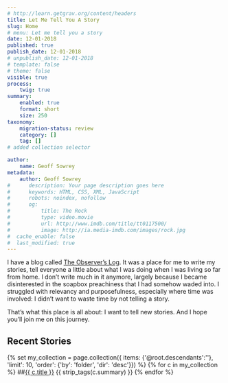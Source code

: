 ```yaml
---
# http://learn.getgrav.org/content/headers
title: Let Me Tell You A Story
slug: Home
# menu: Let me tell you a story
date: 12-01-2018
published: true
publish_date: 12-01-2018
# unpublish_date: 12-01-2018
# template: false
# theme: false
visible: true
process:
    twig: true
summary:
    enabled: true
    format: short
    size: 250
taxonomy:
    migration-status: review
    category: []
    tag: []
# added collection selector

author:
    name: Geoff Sowrey
metadata:
    author: Geoff Sowrey
#      description: Your page description goes here
#      keywords: HTML, CSS, XML, JavaScript
#      robots: noindex, nofollow
#      og:
#          title: The Rock
#          type: video.movie
#          url: http://www.imdb.com/title/tt0117500/
#          image: http://ia.media-imdb.com/images/rock.jpg
#  cache_enable: false
#  last_modified: true
---
```


I have a blog called [The Observer’s Log](https://geoff.sowrey.org). It was a place for me to write my stories, tell everyone a little about what I was doing when I was living so far from home. I don’t write much in it anymore, largely because I became disinterested in the soapbox preachiness that I had somehow waded into. I struggled with relevancy and purposefulness, especially where time was involved: I didn’t want to waste time by not telling a story.

That’s what this place is all about: I want to tell new stories. And I hope you’ll join me on this journey.

## Recent Stories

{% set my_collection = page.collection({ items: {'@root.descendants':''}, 'limit': 10, 'order': {'by': 'folder', 'dir': 'desc'}}) %}
{% for c in my_collection %}
##[{{ c.title }}]({{c.url}})
{{ strip_tags(c.summary) }}
{% endfor %}
